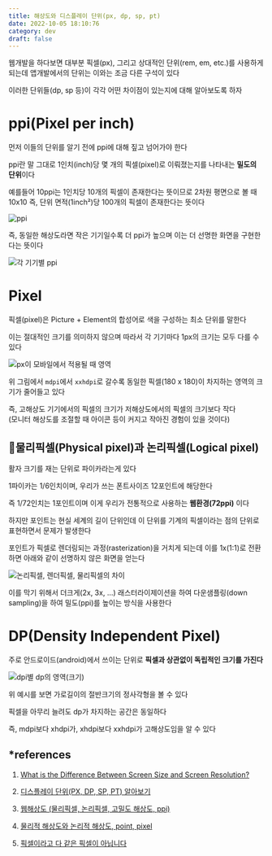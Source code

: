 ```yaml
---
title: 해상도와 디스플레이 단위(px, dp, sp, pt)
date: 2022-10-05 18:10:76
category: dev
draft: false
---
```


웹개발을 하다보면 대부분 픽셀(px), 그리고 상대적인 단위(rem, em, etc.)를 사용하게 되는데 앱개발에서의 단위는 이와는 조금 다른 구석이 있다

이러한 단위들(dp, sp 등)이 각각 어떤 차이점이 있는지에 대해 알아보도록 하자

# ppi(Pixel per inch)

먼저 이들의 단위를 알기 전에 ppi에 대해 짚고 넘어가야 한다

ppi란 말 그대로 1인치(inch)당 몇 개의 픽셀(pixel)로 이뤄졌는지를 나타내는 **밀도의 단위**이다

예를들어 10ppi는 1인치당 10개의 픽셀이 존재한다는 뜻이므로 2차원 평면으로 볼 때 10x10 즉, 단위 면적(1inch²)당 100개의 픽셀이 존재한다는 뜻이다

![ppi](./images/resolution_and_units_03.JPG)

즉, 동일한 해상도라면 작은 기기일수록 더 ppi가 높으며 이는 더 선명한 화면을 구현한다는 뜻이다

![각 기기별 ppi](./images/resolution_and_units_04.JPG)

# Pixel

픽셀(pixel)은 Picture + Element의 합성어로 색을 구성하는 최소 단위를 말한다

이는 절대적인 크기를 의미하지 않으며 따라서 각 기기마다 1px의 크기는 모두 다를 수 있다

![px이 모바일에서 적용될 때 영역](./images/resolution_and_units_02.JPG)

위 그림에서 `mdpi`에서 `xxhdpi`로 갈수록 동일한 픽셀(180 x 180)이 차지하는 영역의 크기가 줄어들고 있다

즉, 고해상도 기기에서의 픽셀의 크기가 저해상도에서의 픽셀의 크기보다 작다<br />(모니터 해상도를 조절할 때 아이콘 등이 커지고 작아진 경험이 있을 것이다)

## 🍪물리픽셀(Physical pixel)과 논리픽셀(Logical pixel)

활자 크기를 재는 단위로 파이카라는게 있다

1파이카는 1/6인치이며, 우리가 쓰는 폰트사이즈 12포인트에 해당한다

즉 1/72인치는 1포인트이며 이게 우리가 전통적으로 사용하는 **웹환경(72ppi)** 이다

하지만 포인트는 현실 세계의 길이 단위인데 이 단위를 기계의 픽셀이라는 점의 단위로 표현하면서 문제가 발생한다

포인트가 픽셀로 렌더링되는 과정(rasterization)을 거치게 되는데 이를 1x(1:1)로 전환하면 아래와 같이 선명하지 않은 화면을 얻는다

![논리픽셀, 렌더픽셀, 물리픽셀의 차이](./images/resolution_and_units_05.JPG)

이를 막기 위해서 더크게(2x, 3x, ...) 래스터라이제이션을 하여 다운샘플링(down sampling)을 하여 밀도(ppi)를 높이는 방식을 사용한다

# DP(Density Independent Pixel)

주로 안드로이드(android)에서 쓰이는 단위로 **픽셀과 상관없이 독립적인 크기를 가진다**

![dpi별 dp의 영역(크기)](./images/resolution_and_units_01.JPG)

위 예시를 보면 가로길이의 절반크기의 정사각형을 볼 수 있다

픽셀을 아무리 늘려도 dp가 차지하는 공간은 동일하다

즉, mdpi보다 xhdpi가, xhdpi보다 xxhdpi가 고해상도임을 알 수 있다

## \*references

1. [What is the Difference Between Screen Size and Screen Resolution?](https://www.itsasap.com/blog/screen-size-vs-screen-resolution)

2. [디스플레이 단위(PX, DP, SP, PT) 알아보기](https://brunch.co.kr/@zalhanilll/407)

3. [웹해상도 (물리픽셀, 논리픽셀, 고밀도 해상도, ppi)](https://abcdqbbq.tistory.com/47)

4. [물리적 해상도와 논리적 해상도, point, pixel](https://beerntv.wordpress.com/2017/02/02/물리적-해상도와-논리적-해상도-point-pixel/)

5. [픽셀이라고 다 같은 픽셀이 아닙니다](https://medium.com/@juhyoung.jung1992/픽셀이라고-다-같은-픽셀이-아닙니다-edc8bf836da2)
